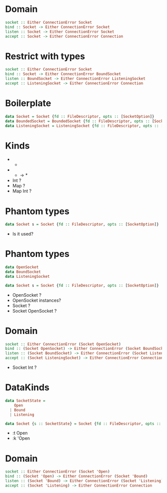 # Domain

``` haskell
socket :: Either ConnectionError Socket
bind :: Socket -> Either ConnectionError Socket
listen :: Socket -> Either ConnectionError Socket
accept :: Socket -> Either ConnectionError Connection
```

# Restrict with types

``` haskell
socket :: Either ConnectionError Socket
bind :: Socket -> Either ConnectionError BoundSocket
listen :: BoundSocket -> Either ConnectionError ListeningSocket
accept :: ListeningSocket -> Either ConnectionError Connection
```

# Boilerplate

``` haskell
data Socket = Socket {fd :: FileDescriptor, opts :: [SocketOption]}
data BoundedSocket = BoundedSocket {fd :: FileDescriptor, opts :: [SocketOption]}
data ListeningSocket = ListeningSocket {fd :: FileDescriptor, opts :: [SocketOption]}
```

# Kinds

 * *
 * * -> *
 * Int ?
 * Map ?
 * Map Int ?

# Phantom types

``` haskell
data Socket s = Socket {fd :: FileDescriptor, opts :: [SocketOption]}
```

 * Is it used?

# Phantom types

``` haskell
data OpenSocket
data BoundSocket
data ListeningSocket

data Socket s = Socket {fd :: FileDescriptor, opts :: [SocketOption]}
```

 * OpenSocket ?
 * OpenSocket instances?
 * Socket ?
 * Socket OpenSocket ?

# Domain

``` haskell
socket :: Either ConnectionError (Socket OpenSocket)
bind :: (Socket OpenSocket) -> Either ConnectionError (Socket BoundSocket)
listen :: (Socket BoundSocket) -> Either ConnectionError (Socket ListeningSocket)
accept :: (Socket ListeningSocket) -> Either ConnectionError Connection
```

  * Socket Int ?

# DataKinds

``` haskell
data SocketState =
    Open
  | Bound
  | Listening

data Socket {s :: SocketState} = Socket {fd :: FileDescriptor, opts :: [SocketOption]}
```

  * :t Open
  * :k 'Open

# Domain
``` haskell
socket :: Either ConnectionError (Socket 'Open)
bind :: (Socket 'Open) -> Either ConnectionError (Socket 'Bound)
listen :: (Socket 'Bound) -> Either ConnectionError (Socket 'Listening)
accept :: (Socket 'Listening) -> Either ConnectionError Connection
```

